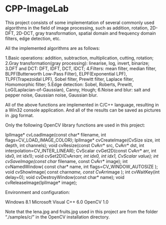# CPP-ImageLab

This project consists of some implementation of several commonly used algorithms in the field of image processing, such as addition, rotation, 2D-DFT, 2D-DCT, gray transformation, spatial domain and frequency domain filters, edge detection, etc.


All the implemented algorithms are as follows:

1.Basic operations: addition, subtraction, multiplication, cutting, rotation;
2.Gray transformation(gray processing): linearise, log, invert, binarize;
3.DFT and DCT: DFT, IDFT, DCT, IDCT;
4.Filters: mean filter, median filter, BLPF(Butterworth Low-Pass Filter), ELPF(Exponential LPF), TLPF(Trapezoidal LPF), Sobel filter, Prewitt filter, Laplace filter, Homomorphic filter;
5.Edge detection: Sobel, Roberts, Prewitt, LoG(Laplacian-of-Gaussian), Canny, Hough;
6.Noise and blur: salt and pepper noise, Gaussian noise, Gaussian blur.


All of the above functions are implemented in C/C++ language, resulting in a Win32 console application. And all of the results can be saved as pictures in .jpg format.


Only the following OpenCV library functions are used in this project:

IplImage* cvLoadImage(const char* filename, int flags=CV_LOAD_IMAGE_COLOR);
IplImage* cvCreateImage(CvSize size, int depth, int channels);
void cvResize(const CvArr* src, CvArr* dst, int interpolation=CV_INTER_LINEAR);
CvScalar cvGet2D(const CvArr* arr, int idx0, int idx1);
void cvSet2D(CvArr*arr, int idx0, int idx1, CvScalar value);
int cvSaveImage(const char* filename, const CvArr* image);
int cvNamedWindow( const char* name, int flags=CV_WINDOW_AUTOSIZE );
void cvShowImage( const char*name, const CvArr*image );
int cvWaitKey(int delay=0);
void cvDestroyWindow(const char* name);
void cvReleaseImage(IplImage* image);


Environment and configuration:

Windows 8.1
Microsoft Visual C++ 6.0
OpenCV 1.0


Note that the lena.jpg and fruits.jpg used in this project are from the folder “./samples/c/”  in the OpenCV installation directory.
